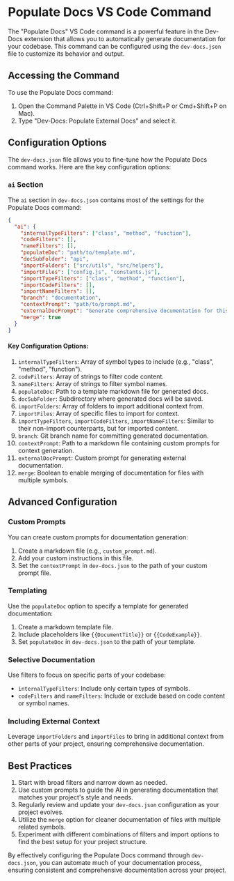 

  # Populate Docs VS Code Command

The "Populate Docs" VS Code command is a powerful feature in the Dev-Docs extension that allows you to automatically generate documentation for your codebase. This command can be configured using the `dev-docs.json` file to customize its behavior and output.

## Accessing the Command

To use the Populate Docs command:

1. Open the Command Palette in VS Code (Ctrl+Shift+P or Cmd+Shift+P on Mac).
2. Type "Dev-Docs: Populate External Docs" and select it.

## Configuration Options

The `dev-docs.json` file allows you to fine-tune how the Populate Docs command works. Here are the key configuration options:

### `ai` Section

The `ai` section in `dev-docs.json` contains most of the settings for the Populate Docs command:

```json
{
  "ai": {
    "internalTypeFilters": ["class", "method", "function"],
    "codeFilters": [],
    "nameFilters": [],
    "populateDoc": "path/to/template.md",
    "docSubFolder": "api",
    "importFolders": ["src/utils", "src/helpers"],
    "importFiles": ["config.js", "constants.js"],
    "importTypeFilters": ["class", "method", "function"],
    "importCodeFilters": [],
    "importNameFilters": [],
    "branch": "documentation",
    "contextPrompt": "path/to/prompt.md",
    "externalDocPrompt": "Generate comprehensive documentation for this code...",
    "merge": true
  }
}
```

#### Key Configuration Options:

1. `internalTypeFilters`: Array of symbol types to include (e.g., "class", "method", "function").
2. `codeFilters`: Array of strings to filter code content.
3. `nameFilters`: Array of strings to filter symbol names.
4. `populateDoc`: Path to a template markdown file for generated docs.
5. `docSubFolder`: Subdirectory where generated docs will be saved.
6. `importFolders`: Array of folders to import additional context from.
7. `importFiles`: Array of specific files to import for context.
8. `importTypeFilters`, `importCodeFilters`, `importNameFilters`: Similar to their non-import counterparts, but for imported content.
9. `branch`: Git branch name for committing generated documentation.
10. `contextPrompt`: Path to a markdown file containing custom prompts for context generation.
11. `externalDocPrompt`: Custom prompt for generating external documentation.
12. `merge`: Boolean to enable merging of documentation for files with multiple symbols.

## Advanced Configuration

### Custom Prompts

You can create custom prompts for documentation generation:

1. Create a markdown file (e.g., `custom_prompt.md`).
2. Add your custom instructions in this file.
3. Set the `contextPrompt` in `dev-docs.json` to the path of your custom prompt file.

### Templating

Use the `populateDoc` option to specify a template for generated documentation:

1. Create a markdown template file.
2. Include placeholders like `{{DocumentTitle}}` or `{{CodeExample}}`.
3. Set `populateDoc` in `dev-docs.json` to the path of your template.

### Selective Documentation

Use filters to focus on specific parts of your codebase:

- `internalTypeFilters`: Include only certain types of symbols.
- `codeFilters` and `nameFilters`: Include or exclude based on code content or symbol names.

### Including External Context

Leverage `importFolders` and `importFiles` to bring in additional context from other parts of your project, ensuring comprehensive documentation.

## Best Practices

1. Start with broad filters and narrow down as needed.
2. Use custom prompts to guide the AI in generating documentation that matches your project's style and needs.
3. Regularly review and update your `dev-docs.json` configuration as your project evolves.
4. Utilize the `merge` option for cleaner documentation of files with multiple related symbols.
5. Experiment with different combinations of filters and import options to find the best setup for your project structure.

By effectively configuring the Populate Docs command through `dev-docs.json`, you can automate much of your documentation process, ensuring consistent and comprehensive documentation across your project.

  